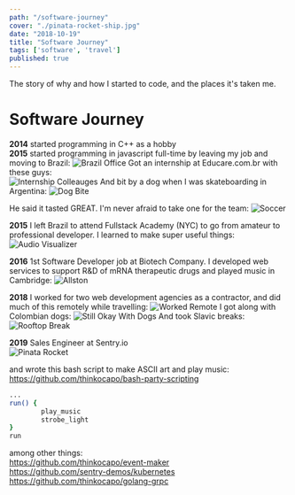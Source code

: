 ```yaml
---
path: "/software-journey"
cover: "./pinata-rocket-ship.jpg"
date: "2018-10-19"
title: "Software Journey"
tags: ['software', 'travel']
published: true
---
```


The story of why and how I started to code, and the places it's taken me.             

# Software Journey
**2014** started programming in C++ as a hobby  
**2015** started programming in javascript full-time by leaving my job and moving to Brazil:
![Brazil Office](./brazil-office.jpg)
Got an internship at Educare.com.br with these guys:  
![Internship Colleauges](./internship-colleagues.jpg)
And bit by a dog when I was skateboarding in Argentina:
![Dog Bite](./dog-bite.jpg)

He said it tasted GREAT. I'm never afraid to take one for the team:
![Soccer](./sao-paulo-soccer.jpg)

**2015** I left Brazil to attend Fullstack Academy (NYC) to go from amateur to professional developer. I learned to make super useful things:
![Audio Visualizer](./audio-visualizer.jpg)

**2016** 1st Software Developer job at Biotech Company. I developed web services to support R&D of mRNA therapeutic drugs and played music in Cambridge:
![Allston](./allston-dual-pianos.jpg)

**2018** I worked for two web development agencies as a contractor, and did much of this remotely while travelling:
![Worked Remote](./worked-remote.jpg)
I got along with Colombian dogs:
![Still Okay With Dogs](./still-okay-with-dogs.jpg)
And took Slavic breaks:
![Rooftop Break](./rooftop-break.jpg)


**2019** Sales Engineer at Sentry.io  
![Pinata Rocket](./pinata-rocket-ship.jpg)

and wrote this bash script to make ASCII art and play music:
https://github.com/thinkocapo/bash-party-scripting
```bash
...
run() {
        play_music
        strobe_light
}
run
```

among other things:  
https://github.com/thinkocapo/event-maker  
https://github.com/sentry-demos/kubernetes  
https://github.com/thinkocapo/golang-grpc  
